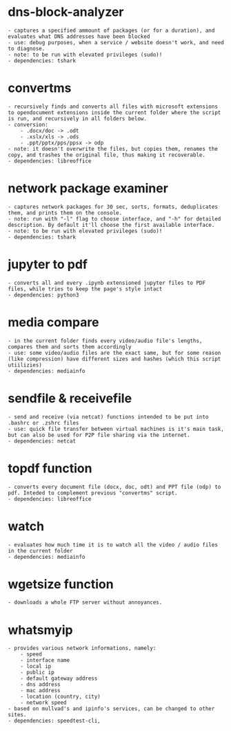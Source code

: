 # dns-block-analyzer
	- captures a specified ammount of packages (or for a duration), and evaluates what DNS addresses have been blocked
	- use: debug purposes, when a service / website doesn't work, and need to diagnose.
	- note: to be run with elevated privileges (sudo)!
	- dependencies: tshark



# convertms
	- recursively finds and converts all files with microsoft extensions to opendocument extensions inside the current folder where the script is run, and recursively in all folders below.
	- conversion:
		- .docx/doc -> .odt
		- .xslx/xls -> .ods
		- .ppt/pptx/pps/ppsx -> odp
	- note: it doesn't overwrite the files, but copies them, renames the copy, and trashes the original file, thus making it recoverable.
	- dependencies: libreoffice



# network package examiner
	- captures network packages for 30 sec, sorts, formats, deduplicates them, and prints them on the console.
	- note: run with "-l" flag to choose interface, and "-h" for detailed description. By default it'll choose the first available interface.
	- note: to be run with elevated privileges (sudo)!
	- dependencies: tshark


# jupyter to pdf
	- converts all and every .ipynb extensioned jupyter files to PDF files, while tries to keep the page's style intact
	- dependencies: python3



# media compare
	- in the current folder finds every video/audio file's lengths, compares them and sorts them accordingly
	- use: some video/audio files are the exact same, but for some reason (like compression) have different sizes and hashes (which this script utiilizies)
	- dependencies: mediainfo



# sendfile & receivefile
	- send and receive (via netcat) functions intended to be put into .bashrc or .zshrc files
	- use: quick file transfer between virtual machines is it's main task, but can also be used for P2P file sharing via the internet.	
	- dependencies: netcat


# topdf function
	- converts every document file (docx, doc, odt) and PPT file (odp) to pdf. Inteded to complement previous "convertms" script.
	- dependencies: libreoffice


# watch
	- evaluates how much time it is to watch all the video / audio files in the current folder
 	- dependencies: mediainfo


# wgetsize function
	- downloads a whole FTP server without annoyances.



# whatsmyip
	- provides various network informations, namely:
		- speed
		- interface name
		- local ip
		- public ip
		- default gateway address
		- dns address
		- mac address
		- location (country, city)
		- network speed
	- based on mullvad's and ipinfo's services, can be changed to other sites.
	- dependencies: speedtest-cli, 
